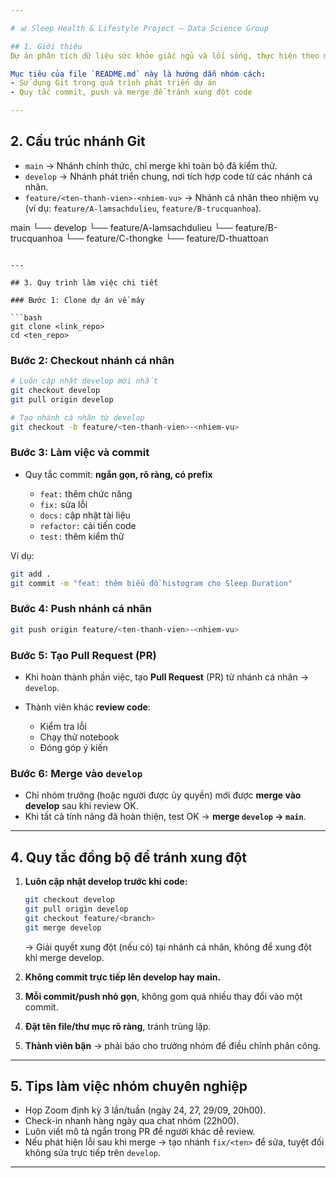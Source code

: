 ```yaml
---

# 📊 Sleep Health & Lifestyle Project — Data Science Group

## 1. Giới thiệu
Dự án phân tích dữ liệu sức khỏe giấc ngủ và lối sống, thực hiện theo mô hình làm việc nhóm chuyên nghiệp.  

Mục tiêu của file `README.md` này là hướng dẫn nhóm cách:
- Sử dụng Git trong quá trình phát triển dự án
- Quy tắc commit, push và merge để tránh xung đột code

---
```


## 2. Cấu trúc nhánh Git

- `main` → Nhánh chính thức, chỉ merge khi toàn bộ đã kiểm thử.
- `develop` → Nhánh phát triển chung, nơi tích hợp code từ các nhánh cá nhân.
- `feature/<ten-thanh-vien>-<nhiem-vu>` → Nhánh cá nhân theo nhiệm vụ (ví dụ: `feature/A-lamsachdulieu`, `feature/B-trucquanhoa`).

main
└── develop
└── feature/A-lamsachdulieu
└── feature/B-trucquanhoa
└── feature/C-thongke
└── feature/D-thuattoan

````

---

## 3. Quy trình làm việc chi tiết

### Bước 1: Clone dự án về máy

```bash
git clone <link_repo>
cd <ten_repo>
````

### Bước 2: Checkout nhánh cá nhân

```bash
# Luôn cập nhật develop mới nhất
git checkout develop
git pull origin develop

# Tạo nhánh cá nhân từ develop
git checkout -b feature/<ten-thanh-vien>-<nhiem-vu>
```

### Bước 3: Làm việc và commit

- Quy tắc commit: **ngắn gọn, rõ ràng, có prefix**

  - `feat:` thêm chức năng
  - `fix:` sửa lỗi
  - `docs:` cập nhật tài liệu
  - `refactor:` cải tiến code
  - `test:` thêm kiểm thử

Ví dụ:

```bash
git add .
git commit -m "feat: thêm biểu đồ histogram cho Sleep Duration"
```

### Bước 4: Push nhánh cá nhân

```bash
git push origin feature/<ten-thanh-vien>-<nhiem-vu>
```

### Bước 5: Tạo Pull Request (PR)

- Khi hoàn thành phần việc, tạo **Pull Request** (PR) từ nhánh cá nhân → `develop`.
- Thành viên khác **review code**:

  - Kiểm tra lỗi
  - Chạy thử notebook
  - Đóng góp ý kiến

### Bước 6: Merge vào `develop`

- Chỉ nhóm trưởng (hoặc người được ủy quyền) mới được **merge vào develop** sau khi review OK.
- Khi tất cả tính năng đã hoàn thiện, test OK → **merge `develop` → `main`**.

---

## 4. Quy tắc đồng bộ để tránh xung đột

1. **Luôn cập nhật develop trước khi code:**

   ```bash
   git checkout develop
   git pull origin develop
   git checkout feature/<branch>
   git merge develop
   ```

   → Giải quyết xung đột (nếu có) tại nhánh cá nhân, không để xung đột khi merge develop.

2. **Không commit trực tiếp lên develop hay main.**

3. **Mỗi commit/push nhỏ gọn**, không gom quá nhiều thay đổi vào một commit.

4. **Đặt tên file/thư mục rõ ràng**, tránh trùng lặp.

5. **Thành viên bận** → phải báo cho trưởng nhóm để điều chỉnh phân công.

---

## 5. Tips làm việc nhóm chuyên nghiệp

- Họp Zoom định kỳ 3 lần/tuần (ngày 24, 27, 29/09, 20h00).
- Check-in nhanh hàng ngày qua chat nhóm (22h00).
- Luôn viết mô tả ngắn trong PR để người khác dễ review.
- Nếu phát hiện lỗi sau khi merge → tạo nhánh `fix/<ten>` để sửa, tuyệt đối không sửa trực tiếp trên `develop`.

---
